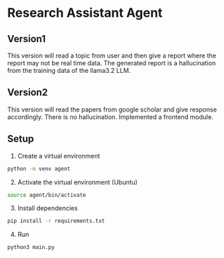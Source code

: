 # Research Assistant Agent

## Version1

This version will read a topic from user and then give a report where the report may not be real time data. The generated report is a hallucination from the training data of the llama3.2 LLM.

## Version2

This version will read the papers from google scholar and give response accordingly. There is no hallucination. Implemented a frontend module.

## Setup

1. Create a virtual environment 
```sh
python -m venv agent
```

2. Activate the virtual environment (Ubuntu)
```sh
source agent/bin/activate
```

3. Install dependencies
```sh
pip install -r requirements.txt
```

4. Run
```sh
python3 main.py
```
